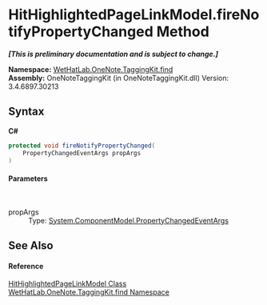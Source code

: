 # HitHighlightedPageLinkModel.fireNotifyPropertyChanged Method 
 _**\[This is preliminary documentation and is subject to change.\]**_

**Namespace:**&nbsp;<a href="0e3a8efd-07d2-1709-b1cd-709153222081">WetHatLab.OneNote.TaggingKit.find</a><br />**Assembly:**&nbsp;OneNoteTaggingKit (in OneNoteTaggingKit.dll) Version: 3.4.6897.30213

## Syntax

**C#**<br />
``` C#
protected void fireNotifyPropertyChanged(
	PropertyChangedEventArgs propArgs
)
```


#### Parameters
&nbsp;<dl><dt>propArgs</dt><dd>Type: <a href="http://msdn2.microsoft.com/en-us/library/za55yc6t" target="_blank">System.ComponentModel.PropertyChangedEventArgs</a><br /></dd></dl>

## See Also


#### Reference
<a href="4d4cd7ac-7006-c76d-d331-884873162922">HitHighlightedPageLinkModel Class</a><br /><a href="0e3a8efd-07d2-1709-b1cd-709153222081">WetHatLab.OneNote.TaggingKit.find Namespace</a><br />